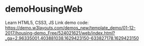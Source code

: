 # demoHousingWeb
Learn HTML5, CSS3, JS
Link demo code: https://demo.w3layouts.com/demos_new/template_demo/01-12-2017/housing-demo_Free/524021621/web/index.html?_ga=2.96335001.403881038.1629423150-633827178.1629423150
